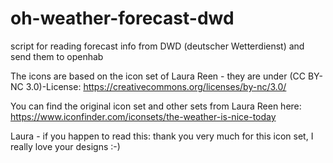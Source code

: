 # oh-weather-forecast-dwd
script for reading forecast info from DWD (deutscher Wetterdienst) and send them to openhab

The icons are based on the icon set of Laura Reen - they are under (CC BY-NC 3.0)-License:
https://creativecommons.org/licenses/by-nc/3.0/

You can find the original icon set and other sets from Laura Reen here:
https://www.iconfinder.com/iconsets/the-weather-is-nice-today

Laura - if you happen to read this: thank you very much for this icon set, I really love your designs :-)
